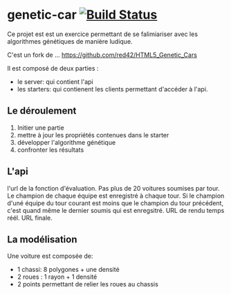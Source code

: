# genetic-car [![Build Status](https://travis-ci.org/sebastienD/genetic-car.svg?branch=master)](https://travis-ci.org/sebastienD/genetic-car)

Ce projet est est un exercice permettant de se falimiariser avec les algorithmes génétiques de manière ludique.

C'est un fork de ... https://github.com/red42/HTML5_Genetic_Cars 

Il est composé de deux parties :
* le server: qui contient l'api
* les starters: qui contienent les clients permettant d'accéder à l'api.

Le déroulement
--------------

1. Initier une partie
2. mettre à jour les propriétés contenues dans le starter
3. développer l'algorithme génétique
4. confronter les résultats

L'api
-----

l'url de la fonction d'évaluation.
Pas plus de 20 voitures soumises par tour.
Le champion de chaque équipe est enregistré à chaque tour. Si le champion d'uné équipe du tour courant est moins que le champion du tour précédent, c'est quand même le dernier soumis qui est enregsitré.
URL de rendu temps réél.
URL finale.

La modélisation
--------------

Une voiture est composée de:
* 1 chassi: 8 polygones + une densité
* 2 roues : 1 rayon + 1 densité
* 2 points permettant de relier les roues au chassis


